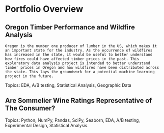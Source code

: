 # Portfolio Overview

## Oregon Timber Performance and Wildfire Analysis
    Oregon is the number one producer of lumber in the US, which makes it an important state for the industry. As the occurrence of wildfires has increased in the state, it would be useful to better understand how fires could have affected timber prices in the past. This exploratory data analysis project is intended to better understand timber prices in Oregon and how wildfires have been distributed across the state. This lays the groundwork for a potential machine learning project in the future.

Topics: EDA, A/B testing, Statistical Analysis, Geographic Data


## Are Sommelier Wine Ratings Representative of The Consumer?



Topics: Python, NumPy, Pandas, SciPy, Seaborn, EDA, A/B testing, Experimental Design, Statistical Analysis
